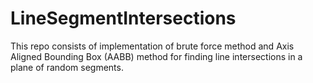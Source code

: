 # LineSegmentIntersections
This repo consists of implementation of brute force method and Axis Aligned Bounding Box (AABB) method for finding line intersections in a plane of random segments.
